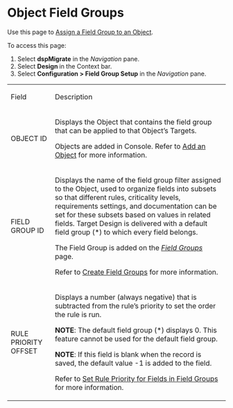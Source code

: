 # Object Field Groups

<div class="use">

Use this page to [Assign a Field Group to an
Object](../Use_Cases/Assign_a_Field_Group_to_an_Object.htm).

</div>

To access this page:

1.  Select <span style="font-weight: bold;">dspMigrate</span> in the
    <span style="font-style: italic;">Navigation</span> pane.
2.  Select <span style="font-weight: bold;">Design </span>in the Context
    bar.
3.  Select <span style="font-weight: bold;">Configuration \> Field Group
    Setup</span> in the
    <span style="font-style: italic;">Navigation</span> pane.

<table>
<tbody>
<tr class="odd">
<td><p>Field</p></td>
<td><p>Description</p></td>
</tr>
<tr class="even">
<td><p>OBJECT ID</p></td>
<td><p>Displays the Object that contains the field group that can be applied to that Object’s Targets.</p>
<p>Objects are added in Console. Refer to <a href="../../Console/Use_Cases/Add_Elements_Separately.htm#Add3">Add an Object</a> for more information.</p></td>
</tr>
<tr class="odd">
<td><p>FIELD GROUP ID</p></td>
<td><p>Displays the name of the field group filter assigned to the Object, used to organize fields into subsets so that different rules, criticality levels, requirements settings, and documentation can be set for these subsets based on values in related fields. Target Design is delivered with a default field group (*) to which every field belongs.</p>
<p>The Field Group is added on the <span style="font-style: italic;"><a href="Field_Groups.htm">Field Groups</a></span> page.</p>
<p>Refer to <a href="../Use_Cases/Create_Field_Groups.htm">Create Field Groups</a> for more information.</p></td>
</tr>
<tr class="even">
<td><p>RULE PRIORITY OFFSET</p></td>
<td><p>Displays a number (always negative) that is subtracted from the rule’s priority to set the order the rule is run.</p>
<p><strong>NOTE</strong>: The default field group (*) displays 0. This feature cannot be used for the default field group.</p>
<p><strong>NOTE</strong>: If this field is blank when the record is saved, the default value -1 is added to the field.</p>
<p>Refer to <a href="../Use_Cases/Set_Rule_Priority_for_Fields_in_Field_Groups.htm">Set Rule Priority for Fields in Field Groups</a> for more information.</p></td>
</tr>
</tbody>
</table>
